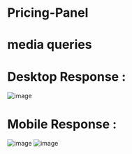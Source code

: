 # Pricing-Panel 
# media queries 
# Desktop Response : 

![image](https://user-images.githubusercontent.com/82578473/220358154-96094087-d18f-4fcf-b009-d5f0912193f2.png)

# Mobile Response :
![image](https://user-images.githubusercontent.com/82578473/220361079-505a6c89-f986-4d81-9703-ae9e45c8bce3.png)
![image](https://user-images.githubusercontent.com/82578473/220361640-59038006-2999-40c2-b4c5-bbe8478ba8fe.png)



